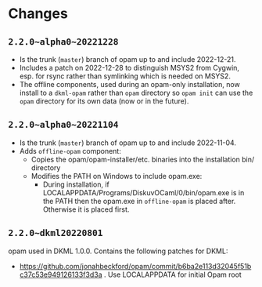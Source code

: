 # Changes

## `2.2.0~alpha0~20221228`

- Is the trunk (`master`) branch of opam up to and include 2022-12-21.
- Includes a patch on 2022-12-28 to distinguish MSYS2 from Cygwin, esp. for
  rsync rather than symlinking which is needed on MSYS2.
- The offline components, used during an opam-only installation, now
  install to a `dkml-opam` rather than `opam` directory so `opam init`
  can use the `opam` directory for its own data (now or in the future).

## `2.2.0~alpha0~20221104`

- Is the trunk (`master`) branch of opam up to and include 2022-11-04.
- Adds `offline-opam` component:
  - Copies the opam/opam-installer/etc. binaries into the installation bin/ directory
  - Modifies the PATH on Windows to include opam.exe:
    - During installation, if LOCALAPPDATA/Programs/DiskuvOCaml/0/bin/opam.exe is in the
      PATH then the opam.exe in `offline-opam` is placed after. Otherwise it is
      placed first.

## `2.2.0~dkml20220801`

opam used in DKML 1.0.0. Contains the following patches for DKML:
* https://github.com/jonahbeckford/opam/commit/b6ba2e113d32045f51bc37c53e949126133f3d3a .
  Use LOCALAPPDATA for initial Opam root

